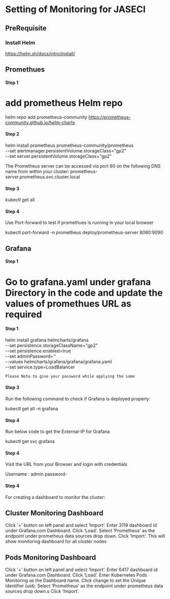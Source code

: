 # Setting of Monitoring for JASECI #


## PreRequisite ##

### Install Helm  ###

https://helm.sh/docs/intro/install/



## Promethues ##

#### Step 1 ####

# add prometheus Helm repo
helm repo add prometheus-community https://prometheus-community.github.io/helm-charts

#### Step 2 ####

helm install prometheus prometheus-community/prometheus \
    --set alertmanager.persistentVolume.storageClass="gp2" \
    --set server.persistentVolume.storageClass="gp2"

The Prometheus server can be accessed via port 80 on the following DNS name from within your cluster:
prometheus-server.prometheus.svc.cluster.local

#### Step 3 ####

kubectl get all

#### Step 4 ####

Use Port-forward to test if promethues is running in your local browser

kubectl port-forward -n prometheus deploy/prometheus-server 8080:9090




## Grafana ##

#### Step 1 ####

# Go to grafana.yaml under grafana  Directory in the code and update the values of promethues URL as required 


#### Step 1 ####

helm install grafana helmcharts/grafana \
    --set persistence.storageClassName="gp2" \
    --set persistence.enabled=true \
    --set adminPassword='<YOUR PASSWORD>' \
    --values helmcharts/grafana/grafana/grafana.yaml \
    --set service.type=LoadBalancer


    Please Note to give your password while applying the same

#### Step 3 ####

Run the following command to check if Grafana is deployed properly:

kubectl get all -n grafana

#### Step 4 ####

Run below code to get the External-IP for Grafana

kubectl get svc grafana

#### Step 4 ####

Visit the URL from your Browser and login with credentials

Username : admin
password- <As given while applying grafana Helm>

#### Step 4 ####

For creating a dashboard to monitor the cluster:

## Cluster Monitoring Dashboard ##

Click '+' button on left panel and select ‘Import’.
Enter 3119 dashboard id under Grafana.com Dashboard.
Click ‘Load’.
Select ‘Prometheus’ as the endpoint under prometheus data sources drop down.
Click ‘Import’.
This will show monitoring dashboard for all cluster nodes

## Pods Monitoring Dashboard ##

Click '+' button on left panel and select ‘Import’.
Enter 6417 dashboard id under Grafana.com Dashboard.
Click ‘Load’.
Enter Kubernetes Pods Monitoring as the Dashboard name.
Click change to set the Unique identifier (uid).
Select ‘Prometheus’ as the endpoint under prometheus data sources drop down.s
Click ‘Import’.
